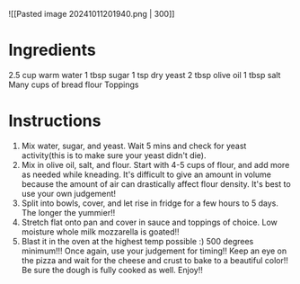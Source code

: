 ![[Pasted image 20241011201940.png | 300]]
# Ingredients
2.5 cup warm water
1 tbsp sugar
1 tsp dry yeast
2 tbsp olive oil
1 tbsp salt
Many cups of bread flour
Toppings
# Instructions
1. Mix water, sugar, and yeast. Wait 5 mins and check for yeast activity(this is to make sure your yeast didn't die).
2. Mix in olive oil, salt, and flour. Start with 4-5 cups of flour, and add more as needed while kneading. It's difficult to give an amount in volume because the amount of air can drastically affect flour density. It's best to use your own judgement!
3. Split into bowls, cover, and let rise in fridge for a few hours to 5 days. The longer the yummier!!
4. Stretch flat onto pan and cover in sauce and toppings of choice. Low moisture whole milk mozzarella is goated!!
5. Blast it in the oven at the highest temp possible :) 500 degrees minimum!!! Once again, use your judgement for timing!! Keep an eye on the pizza and wait for the cheese and crust to bake to a beautiful color!! Be sure the dough is fully cooked as well. Enjoy!! 